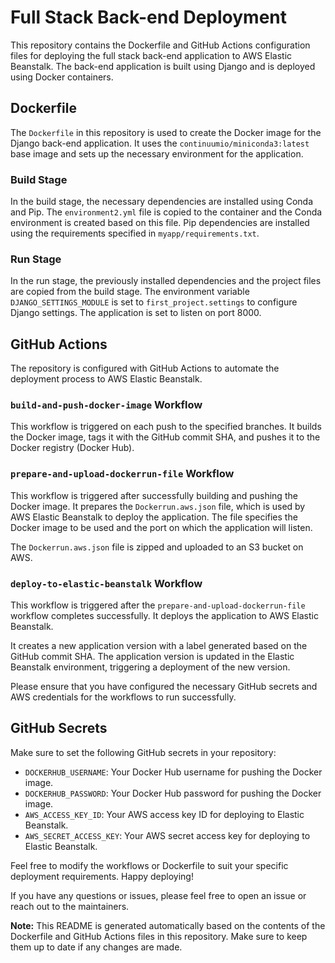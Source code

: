 # Full Stack Back-end Deployment

This repository contains the Dockerfile and GitHub Actions configuration files for deploying the full stack back-end application to AWS Elastic Beanstalk. The back-end application is built using Django and is deployed using Docker containers.

## Dockerfile

The `Dockerfile` in this repository is used to create the Docker image for the Django back-end application. It uses the `continuumio/miniconda3:latest` base image and sets up the necessary environment for the application.

### Build Stage

In the build stage, the necessary dependencies are installed using Conda and Pip. The `environment2.yml` file is copied to the container and the Conda environment is created based on this file. Pip dependencies are installed using the requirements specified in `myapp/requirements.txt`.

### Run Stage

In the run stage, the previously installed dependencies and the project files are copied from the build stage. The environment variable `DJANGO_SETTINGS_MODULE` is set to `first_project.settings` to configure Django settings. The application is set to listen on port 8000.

## GitHub Actions

The repository is configured with GitHub Actions to automate the deployment process to AWS Elastic Beanstalk.

### `build-and-push-docker-image` Workflow

This workflow is triggered on each push to the specified branches. It builds the Docker image, tags it with the GitHub commit SHA, and pushes it to the Docker registry (Docker Hub).

### `prepare-and-upload-dockerrun-file` Workflow

This workflow is triggered after successfully building and pushing the Docker image. It prepares the `Dockerrun.aws.json` file, which is used by AWS Elastic Beanstalk to deploy the application. The file specifies the Docker image to be used and the port on which the application will listen.

The `Dockerrun.aws.json` file is zipped and uploaded to an S3 bucket on AWS.

### `deploy-to-elastic-beanstalk` Workflow

This workflow is triggered after the `prepare-and-upload-dockerrun-file` workflow completes successfully. It deploys the application to AWS Elastic Beanstalk.

It creates a new application version with a label generated based on the GitHub commit SHA. The application version is updated in the Elastic Beanstalk environment, triggering a deployment of the new version.

Please ensure that you have configured the necessary GitHub secrets and AWS credentials for the workflows to run successfully.

## GitHub Secrets

Make sure to set the following GitHub secrets in your repository:

- `DOCKERHUB_USERNAME`: Your Docker Hub username for pushing the Docker image.
- `DOCKERHUB_PASSWORD`: Your Docker Hub password for pushing the Docker image.
- `AWS_ACCESS_KEY_ID`: Your AWS access key ID for deploying to Elastic Beanstalk.
- `AWS_SECRET_ACCESS_KEY`: Your AWS secret access key for deploying to Elastic Beanstalk.

Feel free to modify the workflows or Dockerfile to suit your specific deployment requirements. Happy deploying!

If you have any questions or issues, please feel free to open an issue or reach out to the maintainers.

**Note:** This README is generated automatically based on the contents of the Dockerfile and GitHub Actions files in this repository. Make sure to keep them up to date if any changes are made.

